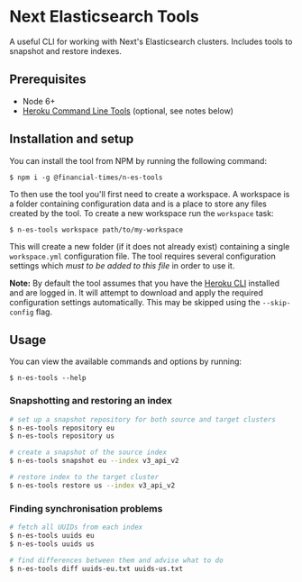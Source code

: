 # Next Elasticsearch Tools

A useful CLI for working with Next's Elasticsearch clusters. Includes tools to snapshot and restore indexes.

## Prerequisites

- Node 6+
- [Heroku Command Line Tools][heroku-cli] (optional, see notes below)

## Installation and setup

You can install the tool from NPM by running the following command:

```
$ npm i -g @financial-times/n-es-tools
```

To then use the tool you'll first need to create a workspace. A workspace is a folder containing configuration data and is a place to store any files created by the tool. To create a new workspace run the `workspace` task:

```
$ n-es-tools workspace path/to/my-workspace
```

This will create a new folder (if it does not already exist) containing a single `workspace.yml` configuration file. The tool requires several configuration settings which _must to be added to this file_ in order to use it.

**Note:** By default the tool assumes that you have the [Heroku CLI][heroku-cli] installed and are logged in. It will attempt to download and apply the required configuration settings automatically. This may be skipped using the `--skip-config` flag.

## Usage

You can view the available commands and options by running:

```
$ n-es-tools --help
```

### Snapshotting and restoring an index

```sh
# set up a snapshot repository for both source and target clusters
$ n-es-tools repository eu
$ n-es-tools repository us

# create a snapshot of the source index
$ n-es-tools snapshot eu --index v3_api_v2

# restore index to the target cluster
$ n-es-tools restore us --index v3_api_v2
```

### Finding synchronisation problems

```sh
# fetch all UUIDs from each index
$ n-es-tools uuids eu
$ n-es-tools uuids us

# find differences between them and advise what to do
$ n-es-tools diff uuids-eu.txt uuids-us.txt
```

[heroku-cli]: https://devcenter.heroku.com/articles/heroku-command-line
